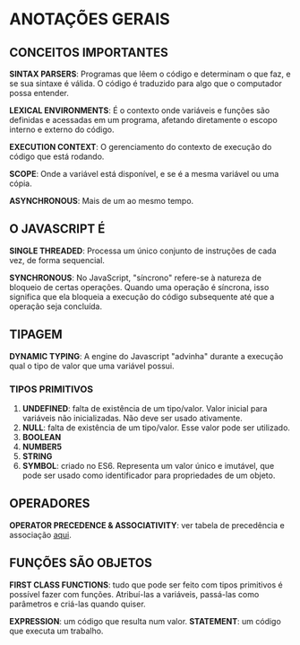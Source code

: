 # ANOTAÇÕES GERAIS

## CONCEITOS IMPORTANTES

**SINTAX PARSERS**: Programas que lêem o código e determinam o que faz, e se sua sintaxe é válida. O código é traduzido para algo que o computador possa entender.

**LEXICAL ENVIRONMENTS**: É o contexto onde variáveis e funções são definidas e acessadas em um programa, afetando diretamente o escopo interno e externo do código.

**EXECUTION CONTEXT**: O gerenciamento do contexto de execução do código que está rodando.

**SCOPE**: Onde a variável está disponível, e se é a mesma variável ou uma cópia.

**ASYNCHRONOUS**: Mais de um ao mesmo tempo.

## O JAVASCRIPT É

**SINGLE THREADED**: Processa um único conjunto de instruções de cada vez, de forma sequencial.

**SYNCHRONOUS**: No JavaScript, "síncrono" refere-se à natureza de bloqueio de certas operações. Quando uma operação é síncrona, isso significa que ela bloqueia a execução do código subsequente até que a operação seja concluída.

## TIPAGEM

**DYNAMIC TYPING**: A engine do Javascript "advinha" durante a execução qual o tipo de valor que uma variável possui.

### TIPOS PRIMITIVOS

1. **UNDEFINED**: falta de existência de um tipo/valor. Valor inicial para variáveis não inicializadas. Não deve ser usado ativamente.
2. **NULL**: falta de existência de um tipo/valor. Esse valor pode ser utilizado.
3. **BOOLEAN**
4. **NUMBER5**
5. **STRING**
6. **SYMBOL**: criado no ES6. Representa um valor único e imutável, que pode ser usado como identificador para propriedades de um objeto.

## OPERADORES

**OPERATOR PRECEDENCE & ASSOCIATIVITY**: ver tabela de precedência e associação [aqui](https://developer.mozilla.org/en-US/docs/Web/JavaScript/Reference/Operators/Operator_precedence).

## FUNÇÕES SÃO OBJETOS

**FIRST CLASS FUNCTIONS**: tudo que pode ser feito com tipos primitivos é possível fazer com funções. Atribuí-las a variáveis, passá-las como parâmetros e criá-las quando quiser.

**EXPRESSION**: um código que resulta num valor.
**STATEMENT**: um código que executa um trabalho.
